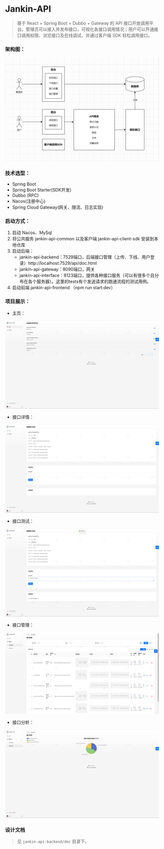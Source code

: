 # Jankin-API
> 基于 React + Spring Boot + Dubbo + Gateway 的 API 接口开放调用平台。管理员可以接入并发布接口，可视化各接口调用情况；用户可以开通接口调用权限、浏览接口及在线调试，并通过客户端 SDK 轻松调用接口。



### 架构图：

![1700585249489](README.assets/1700585249489.png)



### 技术选型：

- Spring Boot
- Spring Boot Starter(SDK开发)
- Dubbo (RPC)
- Nacos(注册中心)
- Spring Cloud Gateway(网关、限流、日志实现)



### 启动方式：

1. 启动 Nacos、MySql
2. 将公共服务 jankin-api-common 以及客户端 jankin-api-client-sdk 安装到本地仓库
3. 启动后端：
   - jankin-api-backend：7529端口，后端接口管理（上传、下线、用户登录）http://localhost:7529/api/doc.html
   - jankin-api-gateway：8090端口，网关
   - jankin-api-interface：8123端口，提供各种接口服务（可以有很多个且分布在各个服务器）。这里的tests有个发送请求的跑通流程的测试用例。
4. 启动前端 jankin-api-frontend （npm run start:dev）



### 项目展示：

- 主页：

![1700978265493](README.assets/1700978265493.png)

- 接口详情：

![1700978288426](README.assets/1700978288426.png)

- 接口测试：

![1700978349476](README.assets/1700978349476.png)

- 接口管理：

![1700978455552](README.assets/1700978455552.png)

- 接口分析：

![1700978473396](README.assets/1700978473396.png)



### 设计文档

> 见 `jankin-api-backend/doc` 目录下。